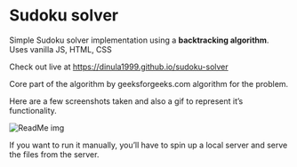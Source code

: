 # Sudoku solver

Simple Sudoku solver implementation using a **backtracking algorithm**.
Uses vanilla JS, HTML, CSS

Check out live at https://dinula1999.github.io/sudoku-solver

Core part of the algorithm by geeksforgeeks.com algorithm for the problem.

Here are a few screenshots taken and also a gif to represent it’s functionality.

![ReadMe img](https://user-images.githubusercontent.com/57215000/122262098-ade7f700-cef2-11eb-9b1e-fca971ae7b17.png)

If you want to run it manually, you’ll have to spin up a local server and serve the files from the server.
